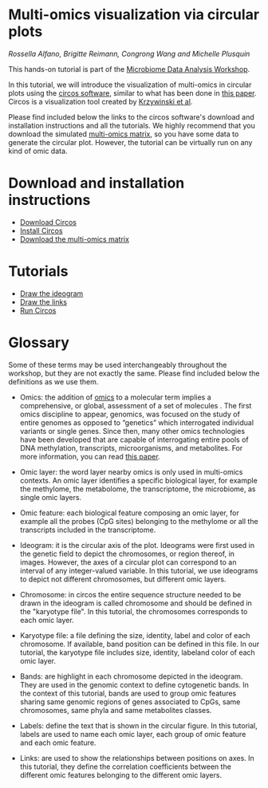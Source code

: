 # Multi-omics visualization via circular plots
*Rossella Alfano, Brigitte Reimann, Congrong Wang and Michelle Plusquin*



This hands-on tutorial is part of the [Microbiome Data Analysis Workshop](https://mdawo.meetinghand.com/). 

In this tutorial, we will introduce the visualization of multi-omics in circular plots using the [circos software](http://circos.ca/), similar to what has been done in [this paper](https://doi.org/10.1016/j.metabol.2020.154292). Circos is a visualization tool created by [Krzywinski et al](10.1101/gr.092759.109).

Please find included below the links to the circos software's download and installation instructions and all the tutorials.
We highly recommend that you download the simulated [multi-omics matrix](https://github.com/rossellaalfano/Circular-plots/tree/main/data/multi_omics_matrix), so you have some data to generate the circular plot. However, the tutorial can be virtually run on any kind of omic data. 

# Download and installation instructions

- [Download Circos](http://circos.ca/software/download/circos/)
- [Install Circos](http://circos.ca/software/installation/)
- [Download the multi-omics matrix](https://github.com/rossellaalfano/Circular-plots/blob/main/1.%20Download%20the%20multi-omics%20matrix.md)

# Tutorials

- [Draw the ideogram](https://github.com/rossellaalfano/Circular-plots/blob/main/2.%20Draw%20the%20ideogram.md)
- [Draw the links](https://github.com/rossellaalfano/Circular-plots/blob/main/3.%20Draw%20the%20links.md)
- [Run Circos](https://github.com/rossellaalfano/Circular-plots/blob/main/4.%20Run%20circos.md)

# Glossary

Some of these terms may be used interchangeably throughout the workshop, but they are not exactly the same. Please find included below the definitions as we use them. 

- Omics:  the addition of [omics](http://omics.org/) to a molecular term implies a comprehensive, or global, assessment of a set of molecules . The first omics discipline to appear, genomics, was focused on the study of entire genomes as opposed to “genetics” which interrogated individual variants or single genes. Since then, many other omics technologies have been developed that are capable of interrogating entire pools of DNA methylation, transcripts, microorganisms, and metabolites. For more information, you can read [this paper](https://doi.org/10.1186/s13059-017-1215-1).

- Omic layer: the word layer nearby omics is only used in multi-omics contexts. An omic layer identifies a specific biological layer, for example the methylome, the metabolome, the transcriptome, the microbiome, as single omic layers. 

- Omic feature: each biological feature composing an omic layer, for example all the probes (CpG sites) belonging to the methylome or all the transcripts included in the transcriptome.

- Ideogram: it is the circular axis of the plot. Ideograms were first used in the genetic field to depict the chromosomes, or region thereof, in images. However, the axes of a circular plot can correspond to an interval of any integer-valued variable. In this tutorial, we use ideograms to depict not different chromosomes, but different omic layers.

- Chromosome: in circos the entire sequence structure needed to be drawn in the ideogram is called chromosome and should be defined in the "karyotype file". In this tutorial, the chromosomes corresponds to each omic layer.

- Karyotype file: a file defining the size, identity, label and color of each chromosome. If available, band position can be defined in this file. In our tutorial, the karyotype file includes size, identity, labeland color of each omic layer.

- Bands: are highlight in each chromosome depicted in the ideogram. They are used in the genomic context to define cytogenetic bands. In the context of this tutorial, bands are used to group omic features sharing same genomic regions of genes associated to CpGs, same chromosomes, same phyla and same metabolites classes.

- Labels: define the text that is shown in the circular figure. In this tutorial, labels are used to name each omic layer, each group of omic feature and each omic feature.

- Links: are used to show the relationships between positions on axes. In this tutorial, they define the correlation coefficients between the different omic features belonging to the different omic layers.



